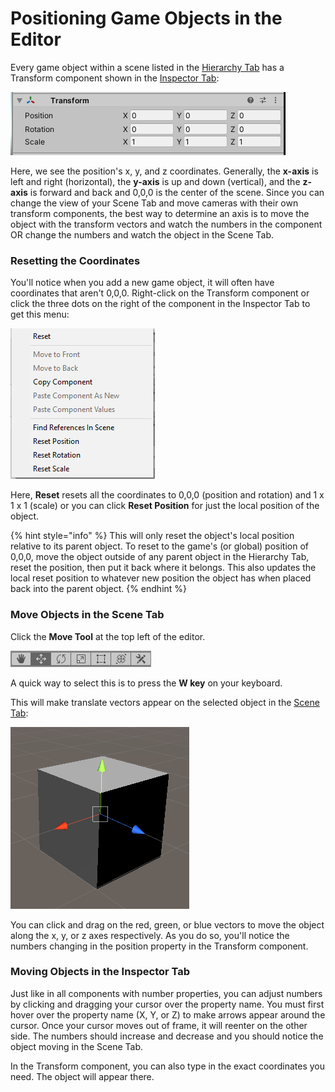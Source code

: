 # Positioning Game Objects in the Editor

Every game object within a scene listed in the [Hierarchy Tab](../../the-unity-interface/the-tabs/hierarchy-tab.md) has a Transform component shown in the [Inspector Tab](../../the-unity-interface/the-tabs/inspector-tab.md):

![](../../.gitbook/assets/image%20%28160%29.png)

Here, we see the position's x, y, and z coordinates. Generally, the **x-axis** is left and right \(horizontal\), the **y-axis** is up and down \(vertical\), and the **z-axis** is forward and back and 0,0,0 is the center of the scene. Since you can change the view of your Scene Tab and move cameras with their own transform components, the best way to determine an axis is to move the object with the transform vectors and watch the numbers in the component OR change the numbers and watch the object in the Scene Tab.

### Resetting the Coordinates

You'll notice when you add a new game object, it will often have coordinates that aren't 0,0,0. Right-click on the Transform component or click the three dots on the right of the component in the Inspector Tab to get this menu:

![](../../.gitbook/assets/image%20%28159%29.png)

Here, **Reset** resets all the coordinates to 0,0,0 \(position and rotation\) and 1 x 1 x 1 \(scale\) or you can click **Reset Position** for just the local position of the object.

{% hint style="info" %}
This will only reset the object's local position relative to its parent object. To reset to the game's \(or global\) position of 0,0,0, move the object outside of any parent object in the Hierarchy Tab, reset the position, then put it back where it belongs. This also updates the local reset position to whatever new position the object has when placed back into the parent object.
{% endhint %}

### Move Objects in the Scene Tab

Click the **Move Tool** at the top left of the editor.

![](../../.gitbook/assets/image%20%28163%29.png)

A quick way to select this is to press the **W key** on your keyboard.

This will make translate vectors appear on the selected object in the [Scene Tab](../../the-unity-interface/the-tabs/scene-tab.md):

![](../../.gitbook/assets/image%20%28156%29.png)

You can click and drag on the red, green, or blue vectors to move the object along the x, y, or z axes respectively. As you do so, you'll notice the numbers changing in the position property in the Transform component.

### Moving Objects in the Inspector Tab

Just like in all components with number properties, you can adjust numbers by clicking and dragging your cursor over the property name. You must first hover over the property name \(X, Y, or Z\) to make arrows appear around the cursor. Once your cursor moves out of frame, it will reenter on the other side. The numbers should increase and decrease and you should notice the object moving in the Scene Tab.

In the Transform component, you can also type in the exact coordinates you need. The object will appear there.



